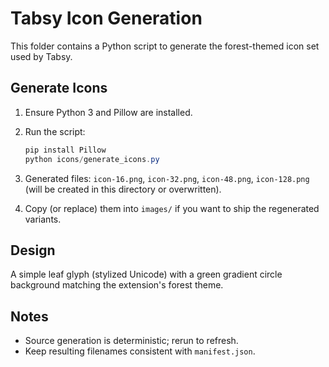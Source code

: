 # Tabsy Icon Generation

This folder contains a Python script to generate the forest-themed icon set used by Tabsy.

## Generate Icons

1. Ensure Python 3 and Pillow are installed.
2. Run the script:
   
   ```powershell
   pip install Pillow
   python icons/generate_icons.py
   ```
3. Generated files: `icon-16.png`, `icon-32.png`, `icon-48.png`, `icon-128.png` (will be created in this directory or overwritten).
4. Copy (or replace) them into `images/` if you want to ship the regenerated variants.

## Design
A simple leaf glyph (stylized Unicode) with a green gradient circle background matching the extension's forest theme.

## Notes
- Source generation is deterministic; rerun to refresh.
- Keep resulting filenames consistent with `manifest.json`.
